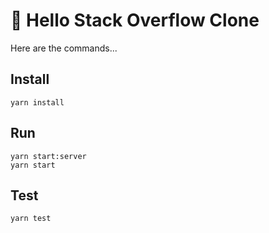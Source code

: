 # 👋 Hello Stack Overflow Clone

Here are the commands...

## Install

```
yarn install
```

## Run

```
yarn start:server
yarn start
```

## Test

```
yarn test
```
